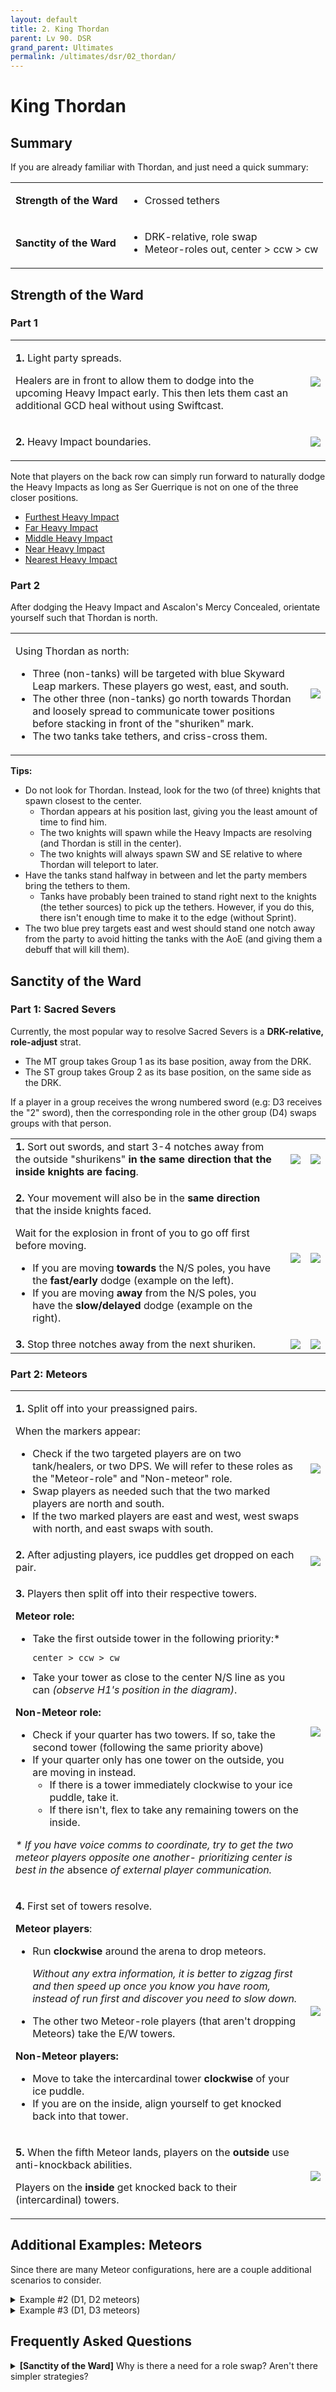 ```yaml
---
layout: default
title: 2. King Thordan
parent: Lv 90. DSR
grand_parent: Ultimates
permalink: /ultimates/dsr/02_thordan/
---
```


# King Thordan

## Summary

If you are already familiar with Thordan, and just need a quick summary:

<table>
  <tr>
    <td><b>Strength of the Ward</b></td>
    <td><ul><li>Crossed tethers</li></ul></td>
  </tr>
    <tr>
    <td><b>Sanctity of the Ward</b></td>
    <td><ul><li>DRK-relative, role swap</li><li>Meteor-roles out, center > ccw > cw</li></ul></td>
  </tr>
</table>

## Strength of the Ward

### Part 1

<table>
  <tr>
    <td><p><b>1.</b> Light party spreads.</p><p>Healers are in front to allow them to dodge into the upcoming Heavy Impact early. This then lets them cast an additional GCD heal without using Swiftcast.</p></td>
    <td><img src="../images/thordan/strength_of_the_ward_1_1.jpg"></td>
  </tr>
  <tr>
    <td><p><b>2.</b> Heavy Impact boundaries.</p></td>
    <td><img src="../images/thordan/strength_of_the_ward_1_2.jpg"></td>
  </tr>
</table>

Note that players on the back row can simply run forward to naturally dodge the Heavy Impacts as long as Ser Guerrique is not on one of the three closer positions.

- [Furthest Heavy Impact](https://clips.twitch.tv/GrotesqueDignifiedSkunkLitty-9twQOEUJM1i_Gca7)
- [Far Heavy Impact](https://clips.twitch.tv/FineTubularDelicataRiPepperonis-d5-AO5H6wUfRwd4H)
- [Middle Heavy Impact](https://clips.twitch.tv/AmusedCautiousFiddleheadsPanicVis-cs5131laAWRwlEkg)
- [Near Heavy Impact](https://clips.twitch.tv/SecretiveUnsightlyBorkRitzMitz-xUIR65ezwTfJOZL3)
- [Nearest Heavy Impact](https://clips.twitch.tv/RelatedPiercingGrasshopperOMGScoots-iqC09dukfOnorski)

### Part 2

After dodging the Heavy Impact and Ascalon's Mercy Concealed, orientate yourself such that Thordan is north.

<table>
  <tr>
    <td><p>Using Thordan as north:</p><ul><li>Three (non-tanks) will be targeted with blue Skyward Leap markers. These players go west, east, and south.</li><li>The other three (non-tanks) go north towards Thordan and loosely spread to communicate tower positions before stacking in front of the "shuriken" mark.</li><li>The two tanks take tethers, and criss-cross them.</li></ul></td>
    <td><img src="../images/thordan/strength_of_the_ward_2_1.jpg"></td>
  </tr>
</table>

**Tips:**
- Do not look for Thordan. Instead, look for the two (of three) knights that spawn closest to the center.
  - Thordan appears at his position last, giving you the least amount of time to find him.
  - The two knights will spawn while the Heavy Impacts are resolving (and Thordan is still in the center).
  - The two knights will always spawn SW and SE relative to where Thordan will teleport to later.
- Have the tanks stand halfway in between and let the party members bring the tethers to them.
  - Tanks have probably been trained to stand right next to the knights (the tether sources) to pick up the tethers. However, if you do this, there isn't enough time to make it to the edge (without Sprint).
- The two blue prey targets east and west should stand one notch away from the party to avoid hitting the tanks with the AoE (and giving them a debuff that will kill them).

## Sanctity of the Ward

### Part 1: Sacred Severs

Currently, the most popular way to resolve Sacred Severs is a **DRK-relative, role-adjust** strat.

- The MT group takes Group 1 as its base position, away from the DRK.
- The ST group takes Group 2 as its base position, on the same side as the DRK.

If a player in a group receives the wrong numbered sword (e.g: D3 receives the "2" sword), then the corresponding role in the other group (D4) swaps groups with that person.

<table>
  <tr>
    <td><b>1.</b> Sort out swords, and start 3-4 notches away from the outside "shurikens" <b>in the same direction that the inside knights are facing</b>.</td>
    <td><img src="../images/thordan/sanctity_drk_relative_cw_01.jpg"></td>
    <td><img src="../images/thordan/sanctity_drk_relative_ccw_01.jpg"></td>
  </tr>
  <tr>
    <td>
      <p><b>2.</b> Your movement will also be in the <b>same direction</b> that the inside knights faced.</p>
      <p>Wait for the explosion in front of you to go off first before moving.</p>
      <ul>
        <li>If you are moving <b>towards</b> the N/S poles, you have the <b>fast/early</b> dodge (example on the left).</li>
        <li>If you are moving <b>away</b> from the N/S poles, you have the <b>slow/delayed</b> dodge (example on the right).</li>
      </ul>
    </td>
    <td><img src="../images/thordan/sanctity_drk_relative_cw_02.jpg"></td>
    <td><img src="../images/thordan/sanctity_drk_relative_ccw_02.jpg"></td>
  </tr>
  <tr>
    <td><b>3.</b> Stop three notches away from the next shuriken.</td>
    <td><img src="../images/thordan/sanctity_drk_relative_cw_03.jpg"></td>
    <td><img src="../images/thordan/sanctity_drk_relative_ccw_03.jpg"></td>
  </tr>
</table>

### Part 2: Meteors

<table>
  <tr>
    <td>
      <p><b>1.</b> Split off into your preassigned pairs.</p>
      <p>When the markers appear:</p>
      <ul>
        <li>Check if the two targeted players are on two tank/healers, or two DPS. We will refer to these roles as the "Meteor-role" and "Non-meteor" role.</li>
        <li>Swap players as needed such that the two marked players are north and south.</li>
        <li>If the two marked players are east and west, west swaps with north, and east swaps with south.</li>
      </ul>
    </td>
    <td><img src="../images/thordan/meteors_01_01.jpg"></td>
  </tr>
  <tr>
    <td><b>2.</b> After adjusting players, ice puddles get dropped on each pair.</td>
    <td><img src="../images/thordan/meteors_01_02.jpg"></td>
  </tr>
  <tr>
    <td>
      <p><b>3.</b> Players then split off into their respective towers.</p>
      <p><b>Meteor role:</b></p>
      <ul>
        <li>Take the first outside tower in the following priority:*<pre><code>center > ccw > cw</code></pre></li>
        <li>Take your tower as close to the center N/S line as you can <em>(observe H1's position in the diagram)</em>.</li>
      </ul>
      <p><b>Non-Meteor role:</b></p>
      <ul>
        <li>Check if your quarter has two towers. If so, take the second tower (following the same priority above)</li>
        <li>If your quarter only has one tower on the outside, you are moving in instead.
          <ul>
            <li>If there is a tower immediately clockwise to your ice puddle, take it.</li>
            <li>If there isn't, flex to take any remaining towers on the inside.</li>
          </ul>
        </li>
      </ul>
      <p><em>* If you have voice comms to coordinate, try to get the two meteor players opposite one another- prioritizing center is best in the</em> absence <em>of external player communication.</em></p>
    </td>
    <td><img src="../images/thordan/meteors_01_03.jpg"></td>
  </tr>
  <tr>
    <td>
      <p><b>4. </b> First set of towers resolve.</p>
      <p><b>Meteor players</b>:</p>
      <ul>
        <li>
          <p>Run <b>clockwise</b> around the arena to drop meteors.</p>
          <p><em>Without any extra information, it is better to zigzag first and then speed up once you know you have room, instead of run first and discover you need to slow down.</em></p>
        </li>
        <li>The other two Meteor-role players (that aren't dropping Meteors) take the E/W towers.</li>
      </ul>
      <p><b>Non-Meteor players:</b></p>
      <ul>
        <li>Move to take the intercardinal tower <b>clockwise</b> of your ice puddle.</li>
        <li>If you are on the inside, align yourself to get knocked back into that tower.</li>
      </ul>
    </td>
    <td><img src="../images/thordan/meteors_01_04.jpg"></td>
  </tr>
  <tr>
    <td>
      <p><b>5. </b>When the fifth Meteor lands, players on the <b>outside</b> use anti-knockback abilities.</p>
      <p>Players on the <b>inside</b> get knocked back to their (intercardinal) towers.</p>
    </td>
    <td><img src="../images/thordan/meteors_01_05.jpg"></td>
  </tr>
</table>

## Additional Examples: Meteors

Since there are many Meteor configurations, here are a couple additional scenarios to consider.

<details>
<summary>Example #2 (D1, D2 meteors)</summary>
<table>
  <tr>
    <td>
      <p><b>1.</b> Everyone splits off into their preassigned pairs.</p>
      <p>Since D1 and D2 are targeted:</p>
      <ul>
        <li>D1 (west) swaps with D3 (north)</li>
        <li>D2 (east) swaps with D4 (south)</li>
        <li>DPS are the Meteor-role, T/H are the non-Meteors.</li>
      </ul>
    </td>
    <td><img src="../images/thordan/meteors_02_01.jpg"></td>
  </tr>
  <tr>
    <td><b>2.</b> After adjusting players, ice puddles get dropped on each pair.</td>
    <td><img src="../images/thordan/meteors_02_02.jpg"></td>
  </tr>
  <tr>
    <td>
      <p><b>3.</b> Players then split off into their respective towers.</p>
      <ul>
        <li><b>North:</b>
          <ul>
            <li>
              <b>Meteor role</b> (D1): Takes the center tower, following the priority order.
            </li>
            <li><b>Non-Meteor role</b> (MT): Takes the remaining outside tower.
            </li>
          </ul>
        </li>
        <li><b>South:</b>
          <ul>
            <li>
              <b>Meteor role</b> (D2): Takes the lone outside tower.
            </li>
            <li><b>Non-Meteor role</b> (ST): Goes inside and takes the inner clockwise tower (SW).
            </li>
          </ul>
        </li>
        <li><b>East:</b>
          <ul>
            <li>
              <b>Meteor role</b> (D4): Takes the lone outside tower.
            </li>
            <li>
              <b>Non-Meteor role</b> (H2): Goes inside and takes the inner clockwise tower (SE).
            </li>
          </ul>
        </li>
        <li><b>West:</b>
          <ul>
            <li>
              <b>Meteor role</b> (D3): Takes the lone outside tower.
            </li>
            <li>
              <b>Non-Meteor role</b> (H1): Goes inside. Since there is no clockwise inner tower, H1 flexes (NE).
            </li>
          </ul>
        </li>
      </ul>
    </td>
    <td><img src="../images/thordan/meteors_02_03.jpg"></td>
  </tr>
  <tr>
    <td>
      <p><b>4. </b> First set of towers resolve.</p>
      <p><b>Meteor players</b>:</p>
      <ul>
        <li>D1 and D2 drops meteors clockwise around the arena.</li>
        <li>D3 and D4 take the east and west towers.</li>
      </ul>
      <p><b>Non-Meteor players:</b></p>
      <ul>
        <li>MT moves to take the intercardinal tower clockwise of their ice puddle (NE).</li>
        <li>ST and H2 are already in position.</li>
        <li>H1 moves to get knocked back to the tower clockwise of their original ice puddle (NW).</li>
      </ul>
    </td>
    <td><img src="../images/thordan/meteors_02_04.jpg"></td>
  </tr>
  <tr>
    <td>
      <p><b>5. </b>When the fifth Meteor lands, players on the <b>outside</b> use anti-knockback abilities.</p>
      <p>Players on the <b>inside</b> get knocked back to their (intercardinal) towers.</p>
    </td>
    <td><img src="../images/thordan/meteors_02_05.jpg"></td>
  </tr>
</table>
</details>

<details>
<summary>Example #3 (D1, D3 meteors)</summary>
<table>
  <tr>
    <td>
      <p><b>1.</b> Everyone splits off into their preassigned pairs.</p>
      <p>Since D1 and D3 are targeted:</p>
      <ul>
        <li>D1 (west) swaps with D4 (south)</li>
        <li>DPS are the Meteor-role, T/H are the non-Meteors.</li>
      </ul>
    </td>
    <td><img src="../images/thordan/meteors_03_01.jpg"></td>
  </tr>
  <tr>
    <td><b>2.</b> After adjusting players, ice puddles get dropped on each pair.</td>
    <td><img src="../images/thordan/meteors_03_02.jpg"></td>
  </tr>
  <tr>
    <td>
      <p><b>3.</b> Players then split off into their respective towers.</p>
      <p>This is the unfortunate case where following the macro makes things harder. If communication lines were available, D3 would've ideally gone to the cw tower instead of ccw.</p>
      <p>By taking the towers as close to the N/S line, this maximises the available space even in the "cursed" configuration.</p>
      <ul>
        <li><b>North:</b>
          <ul>
            <li>
              <b>Meteor role</b> (D3): Takes the ccw tower, following the priority order.
            </li>
            <li>
              <b>Non-Meteor role</b> (MT): Takes the remaining outside tower.
            </li>
          </ul>
        </li>
        <li><b>South:</b>
          <ul>
            <li>
              <b>Meteor role</b> (D1): Takes the lone outside tower.
            </li>
            <li><b>Non-Meteor role</b> (ST): Goes inside. Since there is no clockwise inner tower, ST will flex.
            </li>
          </ul>
        </li>
        <li><b>East:</b>
          <ul>
            <li>
              <b>Meteor role</b> (D2): Takes the ccw outside tower, following the priority order.
            </li>
            <li>
              <b>Non-Meteor role</b> (H2): Goes to the other outside tower.
            </li>
          </ul>
        </li>
        <li><b>West:</b>
          <ul>
            <li>
              <b>Meteor role</b> (D4): Takes the lone outside tower.
            </li>
            <li>
              <b>Non-Meteor role</b> (H1): Goes inside. Since there is no clockwise inner tower, H1 also flexes.
            </li>
          </ul>
        </li>
      </ul>
    </td>
    <td><img src="../images/thordan/meteors_03_03.jpg"></td>
  </tr>
  <tr>
    <td>
      <p><b>4. </b> First set of towers resolve.</p>
      <p><b>Meteor players</b>:</p>
      <ul>
        <li>D1 and D3 drops meteors clockwise around the arena.</li>
        <li>D2 and D4 take the east and west towers.</li>
      </ul>
      <p><b>Non-Meteor players:</b></p>
      <ul>
        <li>MT and H2 moves to take the intercardinal tower clockwise of their ice puddle (NE and SE).</li>
        <li>ST and H1 move to get knocked back to the tower clockwise of their original ice puddle (SW and NW).</li>
      </ul>
    </td>
    <td><img src="../images/thordan/meteors_03_04.jpg"></td>
  </tr>
  <tr>
    <td>
      <p><b>5. </b>When the fifth Meteor lands, players on the <b>outside</b> use anti-knockback abilities.</p>
      <p>Players on the <b>inside</b> get knocked back to their (intercardinal) towers.</p>
    </td>
    <td><img src="../images/thordan/meteors_03_05.jpg"></td>
  </tr>
</table>
</details>

## Frequently Asked Questions

<details markdown=block>
<summary><b>[Sanctity of the Ward]</b> Why is there a need for a role swap? Aren't there simpler strategies?</summary>
<table>
  <tr><td><p>We do a role swap because we want each group to have:<ol><li>One healer</li><li>Four players</li></ol>This minimises the damage each group takes, while still being able to heal in between the two Sacred Severs each group takes.</p><p>You <em>can</em> use other strats under <em>certain</em> conditions (e.g: an AST's Macrocosmos lets you do pretty much any strat you want), but this unfortunately doesn't generalise to PF.</p></td></tr>
</table>
</details>